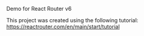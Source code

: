 Demo for React Router v6

This project was created using the following tutorial: https://reactrouter.com/en/main/start/tutorial
